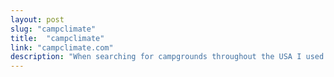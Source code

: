 ```yaml
---
layout: post
slug: "campclimate"
title:  "campclimate"
link: "campclimate.com"
description: "When searching for campgrounds throughout the USA I used to have multiple tabs open. One for USFS Campgrounds, one for State Campgrounds, and many to look at the weather for each of the campgrounds. It seemed like there should be somewhere that they all come together. Enter CampClimate, it is built with a Django backend, multiple census and campground databases, and connects to the NDFD Soap Server to retrieve weather info. It allows the user to now quickly search for campgrounds and weather in one place!"
---
```

